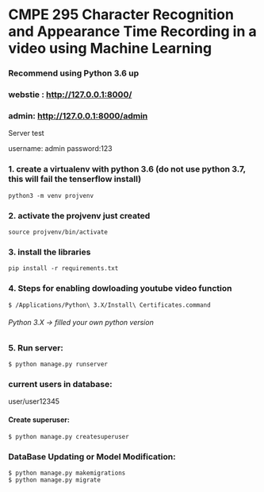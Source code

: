 # CMPE 295 Character Recognition and Appearance Time Recording in a video using Machine Learning

### Recommend using Python 3.6 up

### webstie : http://127.0.0.1:8000/

### admin: http://127.0.0.1:8000/admin  
Server test

username: admin password:123

### 1. create a virtualenv with python 3.6 (do not use python 3.7, this will fail the tenserflow install)

`python3 -m venv projvenv`

### 2. activate the projvenv just created

`source projvenv/bin/activate`

### 3. install the libraries

`pip install -r requirements.txt`

### 4. Steps for enabling dowloading youtube video function

`$ /Applications/Python\ 3.X/Install\ Certificates.command`

###### Python 3.X -> filled your own python version

### 5. Run server:

`$ python manage.py runserver`

### current users in database:

user/user12345

#### Create superuser:

`$ python manage.py createsuperuser`

### DataBase Updating or Model Modification:

`$ python manage.py makemigrations`  
`$ python manage.py migrate`  



